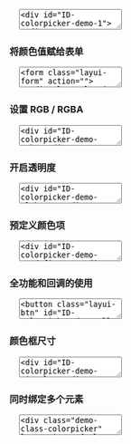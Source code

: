 <pre class="layui-code" lay-options="{preview: true, text: {preview: '常规使用'}, layout: ['preview', 'code'], tools: ['full']}">
  <textarea>
<div id="ID-colorpicker-demo-1"></div>
<div id="ID-colorpicker-demo-2" style="margin-left: 16px;"></div>
<script>
layui.use(function(){
  var colorpicker = layui.colorpicker;
  var layer = layui.layer;

  // 渲染
  colorpicker.render({ // eg1
    elem: '#ID-colorpicker-demo-1', // 绑定元素
    change: function(color){ // 颜色改变的回调
      layer.tips('选择了：'+ color, this.elem, {
        tips: 1
      });
    }
  });
  colorpicker.render({ // eg2
    elem: '#ID-colorpicker-demo-2',
    color: '#2ec770', // 设置默认色
    done: function(color){ // 选择完毕的回调
      layer.tips('选择了：'+ color, this.elem);
    }
  });
});
</script>
  </textarea>
</pre>

<h3 id="demo-form" class="ws-anchor ws-bold">将颜色值赋给表单</h3>

<pre class="layui-code" lay-options="{preview: true, layout: ['preview', 'code'], tools: ['full']}">
  <textarea>
<form class="layui-form" action="">
  <div class="layui-form-item">
    <div class="layui-input-inline" style="width: 120px;">
      <input type="text" name="color" value="" placeholder="请选择颜色" class="layui-input" id="ID-colorpicker-demo-form-color">
    </div>
    <div class="layui-inline" style="left: -11px;">
      <div id="ID-colorpicker-demo-form"></div>
    </div>
  </div>
</form>
<script>
layui.use(function(){
  var colorpicker = layui.colorpicker;
  var $ = layui.$;

  // 渲染
  colorpicker.render({
    elem: '#ID-colorpicker-demo-form',
    color: '#1c97f5',
    done: function(color){
      $('#ID-colorpicker-demo-form-color').val(color);
    }
  });
});
</script>
  </textarea>
</pre>

<h3 id="demo-rgba" class="ws-anchor ws-bold">设置 RGB / RGBA</h3>

<pre class="layui-code" lay-options="{preview: true, layout: ['preview', 'code'], tools: ['full']}">
  <textarea>
<div id="ID-colorpicker-demo-rgb"></div>
<div id="ID-colorpicker-demo-rgba" style="margin-left: 16px;"></div>
<script>
layui.use(function(){
  var colorpicker = layui.colorpicker;

  // 渲染
  colorpicker.render({ // eg1
    elem: '#ID-colorpicker-demo-rgb',
    color: 'rgb(68,66,66)',
    format: 'rgb' // 默认为 hex
  }); 
  colorpicker.render({ // eg2
    elem: '#ID-colorpicker-demo-rgba',
    color: 'rgba(68,66,66,0.5)',
    format: 'rgb',
    alpha: true // 开启透明度滑块
  });
});
</script>
  </textarea>
</pre>

<h3 id="demo-alpha" class="ws-anchor ws-bold">开启透明度</h3>

<pre class="layui-code" lay-options="{preview: true, layout: ['preview', 'code'], tools: ['full']}">
  <textarea>
<div id="ID-colorpicker-demo-alpha-1"></div>
<div id="ID-colorpicker-demo-alpha-2" style="margin-left: 16px;"></div>
<div id="ID-colorpicker-demo-alpha-3" style="margin-left: 16px;"></div>
<script>
layui.use(function(){
  var colorpicker = layui.colorpicker;

  // 渲染
  colorpicker.render({ // eg1
    elem: '#ID-colorpicker-demo-alpha-1',
    color: '#16baaa', // hex
    alpha: true, // 开启透明度
    format: 'rgb'
  });
  colorpicker.render({ // eg2
    elem: '#ID-colorpicker-demo-alpha-2',
    color: 'rgb(0,150,136,0.6)', // rgba
    alpha: true,
    format: 'rgb'
  });
  colorpicker.render({ // eg3
    elem: '#ID-colorpicker-demo-alpha-3',
    alpha: true,
    format: 'rgb'
  });
});
</script>
  </textarea>
</pre>

<h3 id="demo-predefine" class="ws-anchor ws-bold">预定义颜色项</h3>

<pre class="layui-code" lay-options="{preview: true, layout: ['preview', 'code'], tools: ['full']}">
  <textarea>
<div id="ID-colorpicker-demo-predefine-1"></div>
<div id="ID-colorpicker-demo-predefine-2" style="margin-left: 16px;"></div>
<script>
layui.use(function(){
  var colorpicker = layui.colorpicker;

  // 渲染
  colorpicker.render({ // eg1
    elem: '#ID-colorpicker-demo-predefine-1',
    color: '#c71585',
    predefine: true // 开启预定义颜色
  });
  colorpicker.render({ // eg2
    elem: '#ID-colorpicker-demo-predefine-2',
    color: '#9d8a0e',
    predefine: true, // 开启预定义颜色
    colors: ['#ff8c00','#00ced1','#9d8a0e'] //自定义预定义颜色项
  });
});
</script>
  </textarea>
</pre>

<h3 id="demo-all" class="ws-anchor ws-bold">全功能和回调的使用</h3>

<pre class="layui-code" lay-options="{preview: true, layout: ['preview', 'code'], tools: ['full']}">
  <textarea>
<button class="layui-btn" id="ID-colorpicker-demo-all-btn">主题按钮</button>
<hr>
<div id="ID-colorpicker-demo-all"></div> 
<span style="padding-left: 6px;">演示：选择颜色并确定，改变上方按钮背景色</span>
<script>
layui.use(function(){
  var colorpicker = layui.colorpicker;
  var layer = layui.layer;
  var $ = layui.$;

  // 渲染
  colorpicker.render({
    elem: '#ID-colorpicker-demo-all',
    color: '#16baaa',
    predefine: true,
    alpha: true,
    done: function(color){
      layer.msg('选择的值：'+ color); // 选择完毕的颜色值
      
      // 清空或取消选择时也执行 change
      color || this.change(color); 
    },
    change: function(color){
      // 给当前页面头部和左侧设置主题色
      $('#ID-colorpicker-demo-all-btn').css('background-color', color);
    },
    cancel: function(color){ // 取消颜色选择的回调 --- 2.8+
      this.change(color);
    }
  });
});
</script>
  </textarea>
</pre>

<h3 id="demo-size" class="ws-anchor ws-bold">颜色框尺寸</h3>

<pre class="layui-code" lay-options="{preview: true, layout: ['preview', 'code'], tools: ['full']}">
  <textarea>
<div id="ID-colorpicker-demo-size-lg"></div>
<div id="ID-colorpicker-demo-size-sm" style="margin-left: 16px;"></div>
<div id="ID-colorpicker-demo-size-xs" style="margin-left: 16px;"></div>
<script>
layui.use(function(){
  var colorpicker = layui.colorpicker;

  // 渲染
  colorpicker.render({
    elem: '#ID-colorpicker-demo-size-lg',
    size: 'lg' // 大号下拉框
  });
  colorpicker.render({
    elem: '#ID-colorpicker-demo-size-sm'
    //,size: 'sm' // 默认 sm
  });
  colorpicker.render({
    elem: '#ID-colorpicker-demo-size-xs',
    size: 'xs' // mini 下拉框
  });  
});
</script>
  </textarea>
</pre>

<h3 id="demo-class" class="ws-anchor ws-bold">同时绑定多个元素</h3>

<pre class="layui-code" lay-options="{preview: true, layout: ['preview', 'code'], tools: ['full']}">
  <textarea>
<div class="demo-class-colorpicker" lay-options="{color: '#FF0000'}"></div>
<div class="demo-class-colorpicker" lay-options="{color: '#008000'}"></div>
<div class="demo-class-colorpicker" lay-options="{color: '#0000FF'}"></div>
<script>
layui.use(function(){
  var colorpicker = layui.colorpicker;

  // 渲染
  colorpicker.render({
    elem: '.demo-class-colorpicker',
    done: function(color){
      console.log(this.elem, color);
    }
  });
});
</script>
  </textarea>
</pre>